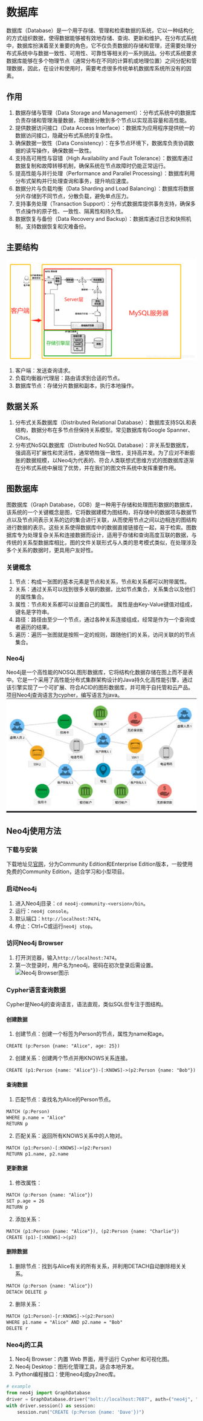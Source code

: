 # 数据库
数据库（Database）是一个用于存储、管理和检索数据的系统，它以一种结构化的方式组织数据，使得数据能够被有效地存储、查询、更新和维护。在分布式系统中，数据库扮演着至关重要的角色，它不仅负责数据的存储和管理，还需要处理分布式系统中与数据一致性、可用性、可靠性等相关的一系列挑战。分布式系统要求数据库能够在多个物理节点（通常分布在不同的计算机或地理位置）之间分配和管理数据，因此，在设计和使用时，需要考虑很多传统单机数据库系统所没有的因素。
## 作用
1. 数据存储与管理（Data Storage and Management）：分布式系统中的数据库负责存储和管理海量数据，将数据分散到多个节点以实现高容量和高性能。
2. 提供数据访问接口（Data Access Interface）：数据库为应用程序提供统一的数据访问接口，隐藏分布式系统的复杂性。
3. 确保数据一致性（Data Consistency）：在多节点环境下，数据库负责协调数据的读写操作，确保数据一致性。
4. 支持高可用性与容错（High Availability and Fault Tolerance）：数据库通过数据复制和故障转移机制，确保系统在节点故障时仍能正常运行。
5. 提高性能与并行处理（Performance and Parallel Processing）：数据库利用分布式架构并行处理查询和事务，提升响应速度。
6. 数据分片与负载均衡（Data Sharding and Load Balancing）：数据库将数据分片存储到不同节点，分散负载，避免单点压力。
7. 支持事务处理（Transaction Support）：分布式数据库提供事务支持，确保多节点操作的原子性、一致性、隔离性和持久性。
8. 数据恢复与备份（Data Recovery and Backup）：数据库通过日志和快照机制，支持数据恢复和灾难备份。
## 主要结构
![MySQL数据库模块图示](pics/MySQL_Principle.png)
1. 客户端：发送查询请求。
2. 负载均衡器/代理层：路由请求到合适的节点。
3. 数据库节点：存储分片数据和副本，执行本地操作。
## 数据关系
1. 分布式关系数据库（Distributed Relational Database）：数据库支持SQL和表结构，数据分布在多节点但保持关系模型。常见数据库有Google Spanner、Citus。
2. 分布式NoSQL数据库（Distributed NoSQL Database）：非关系型数据库，强调高可扩展性和灵活性，通常牺牲强一致性，支持高并发。为了应对不断膨胀的数据规模，以Neo4j为代表的、符合人类联想式思维方式的图数据库逐渐在分布式系统中展现了优势，并在我们的图文件系统中发挥重要作用。
## 图数据库
图数据库（Graph Database，GDB）是一种用于存储和处理图形数据的数据库，该系统的一个关键概念是图，它将数据建模为图结构，将存储中的数据项与数据节点以及节点间表示关系的边的集合进行关联，从而使用节点之间以边相连的图结构进行数据的表示。这些关系使得数据库中的数据直接链接在一起，易于检索。图数据库专为处理复杂关系和连接数据而设计，适用于存储和查询高度互联的数据，与传统的关系型数据库相比，图的文件关联形式与人类的思考模式类似，在处理涉及多个关系的数据时，更具用户友好性。
### 关键概念
1. 节点：构成一张图的基本元素是节点和关系，节点和关系都可以附带属性。
2. 关系：通过关系可以找到很多关联的数据，比如节点集合，关系集合以及他们的属性集合。
3. 属性：节点和关系都可以设置自己的属性。 属性是由Key-Value键值对组成，键名是字符串。
4. 路径：路径由至少一个节点，通过各种关系连接组成，经常是作为一个查询或者遍历的结果。
5. 遍历：遍历一张图就是按照一定的规则，跟随他们的关系，访问关联的的节点集合。
### Neo4j
Neo4j是一个高性能的NOSQL图形数据库，它将结构化数据存储在图上而不是表中。它是一个采用了高性能分布式集群架构设计的Java持久化高性能引擎，通过该引擎实现了一个可扩展、符合ACID的图形数据库，并可用于自托管和云产品。项目Neo4j查询语言为cypher，编写语言为java。
![Neo4j的图结构数据存储图示](pics/Neo4j_Structure.png)
## Neo4j使用方法
### 下载与安装
下载地址见[官网](https://neo4j.com/download/)，分为Community Edition和Enterprise Edition版本，一般使用免费的Community Edition，适合学习和小型项目。
### 启动Neo4j
1. 进入Neo4j目录：```cd neo4j-community-<version>/bin```。
2. 运行：```neo4j console```。
3. 默认端口：```http://localhost:7474```。
4. 停止：Ctrl+C或运行```neo4j stop```。
### 访问Neo4j Browser
1. 打开浏览器，输入```http://localhost:7474```。
2. 第一次登录时，用户名为neo4j，密码在初次登录后需设置。
![Neo4j Browser图示](pic/Neo4j_Browser.png)
### Cypher语言查询数据
Cypher是Neo4j的查询语言，语法直观，类似SQL但专注于图结构。
#### 创建数据
1. 创建节点：创建一个标签为Person的节点，属性为name和age。
```cypher
CREATE (p:Person {name: "Alice", age: 25})
```
2. 创建关系：创建两个节点并用KNOWS关系连接。
```cypher
CREATE (p1:Person {name: "Alice"})-[:KNOWS]->(p2:Person {name: "Bob"})
```
#### 查询数据
1. 匹配节点：查找名为Alice的Person节点。
```cypher
MATCH (p:Person)
WHERE p.name = "Alice"
RETURN p
```
2. 匹配关系：返回所有KNOWS关系中的人物对。
```cypher
MATCH (p1:Person)-[:KNOWS]->(p2:Person)
RETURN p1.name, p2.name
```
#### 更新数据
1. 修改属性：
```cypher
MATCH (p:Person {name: "Alice"})
SET p.age = 26
RETURN p
```
2. 添加关系：
```cypher
MATCH (p1:Person {name: "Alice"}), (p2:Person {name: "Charlie"})
CREATE (p1)-[:KNOWS]->(p2)
```
#### 删除数据
1. 删除节点：找到与Alice有关的所有关系，并利用DETACH自动删除相关关系。
```cypher
MATCH (p:Person {name: "Alice"})
DETACH DELETE p
```
2. 删除关系：
```cypher
MATCH (p1:Person)-[r:KNOWS]->(p2:Person)
WHERE p1.name = "Alice" AND p2.name = "Bob"
DELETE r
```
### Neo4j的工具
1. Neo4j Browser：内置 Web 界面，用于运行 Cypher 和可视化图。
2. Neo4j Desktop：图形化管理工具，适合本地开发。
3. Python编程接口：使用neo4j或py2neo库。
```python
# example
from neo4j import GraphDatabase
driver = GraphDatabase.driver("bolt://localhost:7687", auth=("neo4j", "password"))
with driver.session() as session:
    session.run("CREATE (p:Person {name: 'Dave'})")
```